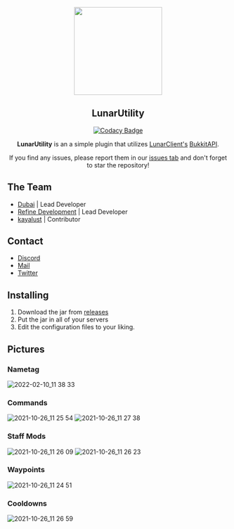 <div align="center">

  <img src="https://offlinelc.github.io/assets/img/1621344596076.png" width="200"></img>
  ## LunarUtility

</small></i>

[![Codacy Badge](https://api.codacy.com/project/badge/Grade/9194a83417de4c939f617d3f4d47b56f)](https://app.codacy.com/gh/GamerRealm/LunarUtility?utm_source=github.com&utm_medium=referral&utm_content=GamerRealm/LunarUtility&utm_campaign=Badge_Grade_Settings)

**LunarUtility** is an a simple plugin that utilizes [LunarClient's](https://github.com/LunarClient) [BukkitAPI](https://github.com/LunarClient/BukkitAPI).

If you find any issues, please report them in our <a href="https://github.com/RefineDevelopment/LunarUtility/issues">issues tab</a> and don't forget to star the repository!
</div>

## The Team
+ [Dubai](https://github.com/GamerRealm) | Lead Developer
+ [Refine Development](https://github.com/RefineDevelopment) | Lead Developer
+ [kayalust](https://github.com/kayalust) | Contributor

## Contact
- [Discord](https://dsc.gg/refine)
- [Mail](mailto:refinedevelopment@gmail.com)
- [Twitter](https://twitter.com/RefineDev)

## Installing
1. Download the jar from <a href="https://github.com/RefineDevelopment/LunarUtility/releases">releases</a>
2. Put the jar in all of your servers
3. Edit the configuration files to your liking.

## Pictures
### Nametag
![2022-02-10_11 38 33](https://user-images.githubusercontent.com/42650369/154859444-55ffb81b-06b9-497a-9ec5-6c16906b2b83.png)

### Commands
![2021-10-26_11 25 54](https://user-images.githubusercontent.com/42650369/138830339-36b85f2c-5044-4953-b6da-4e67ee30fe84.png)
![2021-10-26_11 27 38](https://user-images.githubusercontent.com/42650369/138829630-3c2fe296-c3b9-4aae-97f6-0f4b70db5f79.png)

### Staff Mods
![2021-10-26_11 26 09](https://user-images.githubusercontent.com/42650369/138829302-7aeaad61-6cf4-426f-954a-43ace12a972f.png)
![2021-10-26_11 26 23](https://user-images.githubusercontent.com/42650369/138829317-7a8c6015-e692-4a84-b1d4-395a286454bb.png)

### Waypoints
![2021-10-26_11 24 51](https://user-images.githubusercontent.com/42650369/138829478-606493b4-072c-429b-897a-c54948407b4b.png)

### Cooldowns
![2021-10-26_11 26 59](https://user-images.githubusercontent.com/42650369/138830407-ce602bdd-9281-4744-9d3d-105af5223f3f.png)
